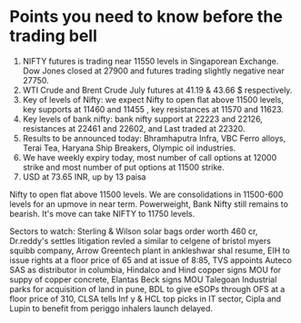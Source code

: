 # Points you need to know before the trading bell
1. NIFTY futures is trading near 11550 levels in Singaporean Exchange. Dow Jones closed at 27900  and futures trading slightly negative near 27750.
2. WTI Crude and Brent Crude July futures at 41.19 & 43.66 $ respectively. 
3. Key of levels of Nifty: we expect Nifty to open flat above 11500 levels, key supports at 11460 and 11455 , key resistances at 11570 and 11623.
4. Key levels of bank nifty: bank nifty support at 22223 and 22126, resistances at 22461 and 22602, and Last traded at 22320.
5. Results to be announced today: Bhramhaputra Infra, VBC Ferro alloys, Terai Tea, Haryana Ship Breakers, Olympic oil industries.
6. We have weekly expiry today, most number of call options at 12000 strike and most number of put options at 11500 strike.
7. USD at 73.65 INR, up by 13 paisa

Nifty to open flat above 11500 levels. We are consolidations in 11500-600 levels for an upmove in near term. Powerweight, Bank Nifty still remains to bearish. It's move can take NIFTY to 11750 levels.

Sectors to watch: Sterling & Wilson solar bags order worth 460 cr, Dr.reddy's settles litigation revled a similar to celgene of bristol myers squibb company, Arrow Greentech plant in ankleshwar shal resume, EIH to issue rights at a floor price of 65 and at issue of 8:85, TVS appoints Auteco SAS as distributor in columbia, Hindalco and Hind copper signs MOU for suppy of copper concrete, Elantas Beck signs MOU Talegoan Industrial parks for acquisition of land in pune, BDL to give eSOPs through OFS at a floor price of 310, CLSA tells Inf y & HCL top picks in IT sector, Cipla and Lupin to benefit from periggo inhalers launch delayed. 
